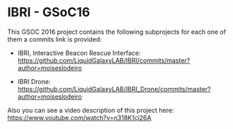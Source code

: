 # IBRI - GSoC16

This GSOC 2016 project contains the following subprojects for each one of them a commits link is provided:

* IBRI, Interactive Beacon Rescue Interface:
  https://github.com/LiquidGalaxyLAB/IBRI/commits/master?author=moiseslodeiro

* IBRI Drone:
  https://github.com/LiquidGalaxyLAB/IBRI_Drone/commits/master?author=moiseslodeiro

Also you can see a video description of this project here: https://www.youtube.com/watch?v=n318K1cj26A
